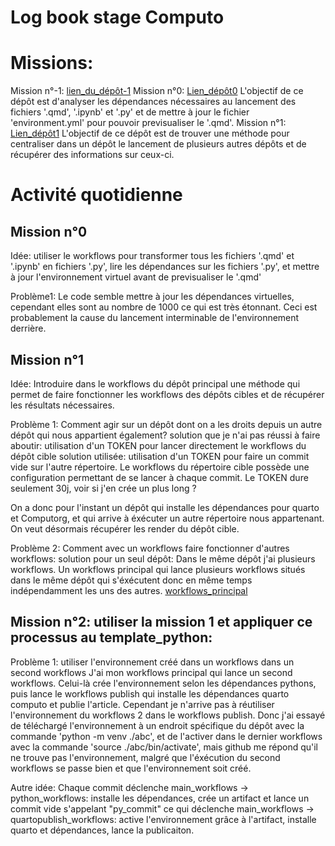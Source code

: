 # Log book stage Computo

# Missions:

Mission n°-1: [lien_du_dépôt-1]()
Mission n°0: [Lien_dépôt0](https://github.com/Qufst/Maj_yml)
L'objectif de ce dépôt est d'analyser les dépendances nécessaires au lancement des fichiers '.qmd', '.ipynb' et '.py' et de mettre à jour le fichier 'environment.yml' pour pouvoir previsualiser le '.qmd'. 
Mission n°1: [Lien_dépôt1](https://github.com/Qufst/test-imbrication-de-workflows)
L'objectif de ce dépôt est de trouver une méthode pour centraliser dans un dépôt le lancement de plusieurs autres dépôts et de récupérer des informations sur ceux-ci.

# Activité quotidienne

## Mission n°0

Idée: utiliser le workflows pour transformer tous les fichiers '.qmd' et '.ipynb' en fichiers '.py', lire les dépendances sur les fichiers '.py', et mettre à jour l'environnement virtuel avant de previsualiser le '.qmd'

Problème1: Le code semble mettre à jour les dépendances virtuelles, cependant elles sont au nombre de 1000 ce qui est très étonnant. Ceci est probablement la cause du lancement interminable de l'environnement derrière. 


## Mission n°1

Idée: Introduire dans le workflows du dépôt principal une méthode qui permet de faire fonctionner les workflows des dépôts cibles et de récupérer les résultats nécessaires.

Problème 1: Comment agir sur un dépôt dont on a les droits depuis un autre dépôt qui nous appartient également?
solution que je n'ai pas réussi à faire aboutir: utilisation d'un TOKEN pour lancer directement le workflows du dépôt cible
solution utilisée: utilisation d'un TOKEN pour faire un commit vide sur l'autre répertoire. Le workflows du répertoire cible possède une configuration permettant de se lancer à chaque commit.
Le TOKEN dure seulement 30j, voir si j'en crée un plus long ?

On a donc pour l'instant un dépôt qui installe les dépendances pour quarto et Computorg, et qui arrive à éxécuter un autre répertoire nous appartenant. On veut désormais récupérer les render du dépôt cible.

Problème 2: Comment avec un workflows faire fonctionner d'autres workflows:
solution pour un seul dépôt: Dans le même dépôt j'ai plusieurs workflows. Un workflows principal qui lance plusieurs workflows situés dans le même dépôt qui s'éxécutent donc en même temps indépendamment les uns des autres. [workflows_principal](https://github.com/Qufst/test-imbrication-de-workflows/.github/workflows/main_workflows.yml)

## Mission n°2: utiliser la mission 1 et appliquer ce processus au template_python:

Problème 1: utiliser l'environnement créé dans un workflows dans un second workflows
J'ai mon workflows principal qui lance un second workflows. Celui-là crée l'environnement selon les dépendances pythons, puis lance le workflows publish qui installe les dépendances quarto computo et publie l'article. Cependant je n'arrive pas à réutiliser l'environnement du workflows 2 dans le workflows publish. Donc j'ai essayé de téléchargé l'environnement à un endroit spécifique du dépôt avec la commande 'python -m venv ./abc', et de l'activer dans le dernier workflows avec la commande 'source ./abc/bin/activate', mais github me répond qu'il ne trouve pas l'environnement, malgré que l'éxécution du second workflows se passe bien et que l'environnement soit créé. 

Autre idée: Chaque commit déclenche main_workflows -> python_workflows: installe les dépendances, crée un artifact et lance un commit vide s'appelant "py_commit" ce qui déclenche main_workflows -> quartopublish_workflows: active l'environnement grâce à l'artifact, installe quarto et dépendances, lance la publicaiton.